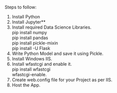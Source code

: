 Steps to follow:
1. Install Python
2. Install Jupyter**
3. Install required Data Science Libraries.<br>
    pip install numpy<br>
    pip install pandas<br>
    pip install pickle-mixin<br>
    pip install -U Flask<br>
4. Write Python Model and save it using Pickle.
5. Install Windows IIS.
6. Install wfastcgi and enable it.<br>
    pip install wfastcgi<br>
    wfastcgi-enable.<br>
7. Create web.config file for your Project as per IIS.
8. Host the App.
